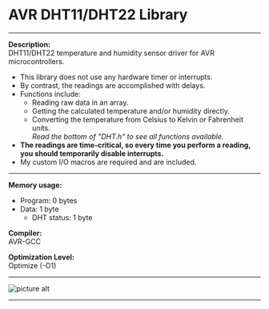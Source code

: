 # AVR DHT11/DHT22 Library

---

**Description:**  
DHT11/DHT22 temperature and humidity sensor driver for AVR microcontrollers.  
+ This library does not use any hardware timer or interrupts.  
+ By contrast, the readings are accomplished with delays.  
+ Functions include:  
  + Reading raw data in an array.  
  + Getting the calculated temperature and/or humidity directly.  
  + Converting the temperature from Celsius to Kelvin or Fahrenheit units.  
  _Read the bottom of "DHT.h" to see all functions available._  
+ **The readings are time-critical, so every time you perform a reading, you should temporarily disable interrupts.** 
+ My custom I/O macros are required and are included.  

---

**Memory usage:**  
+ Program: 0 bytes  
+ Data: 1 byte  
  + DHT status: 1 byte  
  
**Compiler:**  
AVR-GCC  
  
**Optimization Level:**  
Optimize (-O1)  
  
--- 

![picture alt](https://raw.githubusercontent.com/efthymios-ks/AVR-DHT-Library/master/Demonstration.png)  

---
